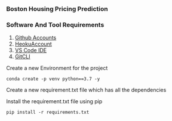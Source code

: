 ### Boston Housing Pricing Prediction


### Software And Tool Requirements

1. [Github Accounts](https://github.com)
2. [HeokuAccount](https://www.heroku.com/)
3. [VS Code IDE](https://code.visualstudio.com/)
4. [GitCLI](https://git-scm.com/book/en/v2/Getting-Started-The-Command-Line)

Create a new Environment for the project
```
conda create -p venv python==3.7 -y
```
Create a new requirement.txt file which has all the dependencies 

Install the requirement.txt file using pip
```
pip install -r requirements.txt
```